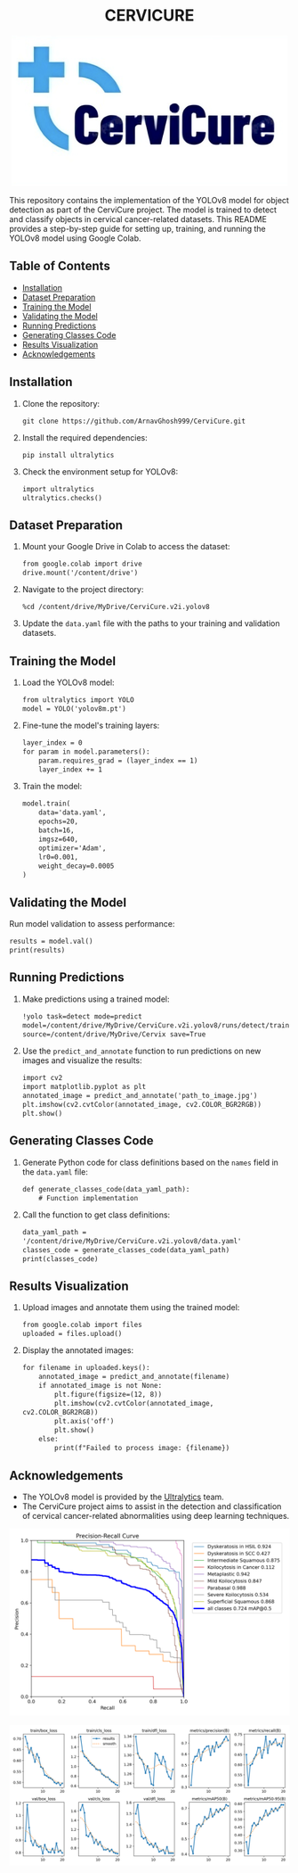 <h1 align = "center"> CERVICURE </h1> 

<p align="center">
<img src="CerviCure.png" alt="Cervicure">
</p>

<p>This repository contains the implementation of the YOLOv8 model for object detection as part of the CerviCure project. The model is trained to detect and classify objects in cervical cancer-related datasets. This README provides a step-by-step guide for setting up, training, and running the YOLOv8 model using Google Colab.</p>

<h2>Table of Contents</h2>
<ul>
    <li><a href="#installation">Installation</a></li>
    <li><a href="#dataset-preparation">Dataset Preparation</a></li>
    <li><a href="#training-the-model">Training the Model</a></li>
    <li><a href="#validating-the-model">Validating the Model</a></li>
    <li><a href="#running-predictions">Running Predictions</a></li>
    <li><a href="#generating-classes-code">Generating Classes Code</a></li>
    <li><a href="#results-visualization">Results Visualization</a></li>
    <li><a href="#acknowledgements">Acknowledgements</a></li>
</ul>

<h2 id="installation">Installation</h2>
<ol>
    <li>Clone the repository:
        <pre><code>git clone https://github.com/ArnavGhosh999/CerviCure.git</code></pre>
    </li>
    <li>Install the required dependencies:
        <pre><code>pip install ultralytics</code></pre>
    </li>
    <li>Check the environment setup for YOLOv8:
        <pre><code>import ultralytics
ultralytics.checks()</code></pre>
    </li>
</ol>

<h2 id="dataset-preparation">Dataset Preparation</h2>
<ol>
    <li>Mount your Google Drive in Colab to access the dataset:
        <pre><code>from google.colab import drive
drive.mount('/content/drive')</code></pre>
    </li>
    <li>Navigate to the project directory:
        <pre><code>%cd /content/drive/MyDrive/CerviCure.v2i.yolov8</code></pre>
    </li>
    <li>Update the <code>data.yaml</code> file with the paths to your training and validation datasets.</li>
</ol>

<h2 id="training-the-model">Training the Model</h2>
<ol>
    <li>Load the YOLOv8 model:
        <pre><code>from ultralytics import YOLO
model = YOLO('yolov8m.pt')</code></pre>
    </li>
    <li>Fine-tune the model's training layers:
        <pre><code>layer_index = 0
for param in model.parameters():
    param.requires_grad = (layer_index == 1)
    layer_index += 1</code></pre>
    </li>
    <li>Train the model:
        <pre><code>model.train(
    data='data.yaml',
    epochs=20,
    batch=16,
    imgsz=640,
    optimizer='Adam',
    lr0=0.001,
    weight_decay=0.0005
)</code></pre>
    </li>
</ol>

<h2 id="validating-the-model">Validating the Model</h2>
<p>Run model validation to assess performance:</p>
<pre><code>results = model.val()
print(results)</code></pre>

<h2 id="running-predictions">Running Predictions</h2>
<ol>
    <li>Make predictions using a trained model:
        <pre><code>!yolo task=detect mode=predict model=/content/drive/MyDrive/CerviCure.v2i.yolov8/runs/detect/train8/weights/best.pt source=/content/drive/MyDrive/Cervix save=True</code></pre>
    </li>
    <li>Use the <code>predict_and_annotate</code> function to run predictions on new images and visualize the results:
        <pre><code>import cv2
import matplotlib.pyplot as plt
annotated_image = predict_and_annotate('path_to_image.jpg')
plt.imshow(cv2.cvtColor(annotated_image, cv2.COLOR_BGR2RGB))
plt.show()</code></pre>
    </li>
</ol>

<h2 id="generating-classes-code">Generating Classes Code</h2>
<ol>
    <li>Generate Python code for class definitions based on the <code>names</code> field in the <code>data.yaml</code> file:
        <pre><code>def generate_classes_code(data_yaml_path):
    # Function implementation</code></pre>
    </li>
    <li>Call the function to get class definitions:
        <pre><code>data_yaml_path = '/content/drive/MyDrive/CerviCure.v2i.yolov8/data.yaml'
classes_code = generate_classes_code(data_yaml_path)
print(classes_code)</code></pre>
    </li>
</ol>

<h2 id="results-visualization">Results Visualization</h2>
<ol>
    <li>Upload images and annotate them using the trained model:
        <pre><code>from google.colab import files
uploaded = files.upload()</code></pre>
    </li>
    <li>Display the annotated images:
        <pre><code>for filename in uploaded.keys():
    annotated_image = predict_and_annotate(filename)
    if annotated_image is not None:
        plt.figure(figsize=(12, 8))
        plt.imshow(cv2.cvtColor(annotated_image, cv2.COLOR_BGR2RGB))
        plt.axis('off')
        plt.show()
    else:
        print(f"Failed to process image: {filename})</code></pre>
    </li>
</ol>

<h2 id="acknowledgements">Acknowledgements</h2>
<ul>
    <li>The YOLOv8 model is provided by the <a href="https://ultralytics.com/">Ultralytics</a> team.</li>
    <li>The CerviCure project aims to assist in the detection and classification of cervical cancer-related abnormalities using deep learning techniques.</li>
</ul>

</body>
</html>


<p>
  <img src = "Runs/PR_curve.png" alt ="PR_curve">
</p>

<p>
  <img src = "Runs/results.png" alt="results">
</p>
